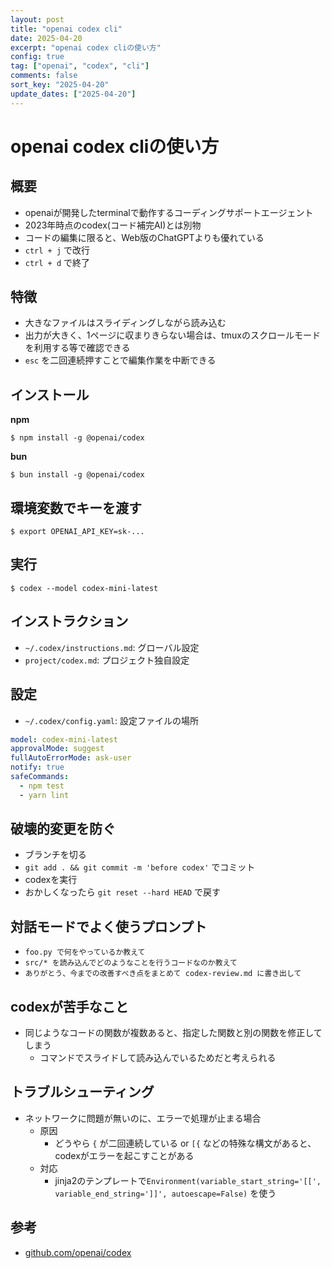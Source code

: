 ```yaml
---
layout: post
title: "openai codex cli"
date: 2025-04-20
excerpt: "openai codex cliの使い方"
config: true
tag: ["openai", "codex", "cli"]
comments: false
sort_key: "2025-04-20"
update_dates: ["2025-04-20"]
---
```


# openai codex cliの使い方

## 概要
 - openaiが開発したterminalで動作するコーディングサポートエージェント
 - 2023年時点のcodex(コード補完AI)とは別物
 - コードの編集に限ると、Web版のChatGPTよりも優れている
 - `ctrl + j` で改行
 - `ctrl + d` で終了

## 特徴
 - 大きなファイルはスライディングしながら読み込む
 - 出力が大きく、1ページに収まりきらない場合は、tmuxのスクロールモードを利用する等で確認できる
 - `esc` を二回連続押すことで編集作業を中断できる

## インストール

**npm**
```console
$ npm install -g @openai/codex
```

**bun**
```console
$ bun install -g @openai/codex
```

## 環境変数でキーを渡す

```console
$ export OPENAI_API_KEY=sk-...
```

## 実行

```console
$ codex --model codex-mini-latest
```

## インストラクション
 - `~/.codex/instructions.md`: グローバル設定
 - `project/codex.md`: プロジェクト独自設定

## 設定
 - `~/.codex/config.yaml`: 設定ファイルの場所

```yaml
model: codex-mini-latest
approvalMode: suggest
fullAutoErrorMode: ask-user
notify: true
safeCommands:
  - npm test
  - yarn lint
```

## 破壊的変更を防ぐ
 - ブランチを切る
 - `git add . && git commit -m 'before codex'` でコミット
 - codexを実行
 - おかしくなったら `git reset --hard HEAD` で戻す

## 対話モードでよく使うプロンプト 
 - `foo.py で何をやっているか教えて`
 - `src/* を読み込んでどのようなことを行うコードなのか教えて`
 - `ありがとう、今までの改善すべき点をまとめて codex-review.md に書き出して`

## codexが苦手なこと
 - 同じようなコードの関数が複数あると、指定した関数と別の関数を修正してしまう
   - コマンドでスライドして読み込んでいるためだと考えられる

## トラブルシューティング
 - ネットワークに問題が無いのに、エラーで処理が止まる場合
   - 原因
     - どうやら `{` が二回連続している or `[{` などの特殊な構文があると、codexがエラーを起こすことがある
   - 対応
     - jinja2のテンプレートで`Environment(variable_start_string='[[', variable_end_string=']]', autoescape=False)` を使う

## 参考
 - [github.com/openai/codex](https://github.com/openai/codex)
